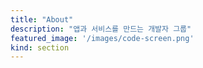 ```yaml
---
title: "About"
description: "앱과 서비스를 만드는 개발자 그룹"
featured_image: '/images/code-screen.png'
kind: section
---
```


